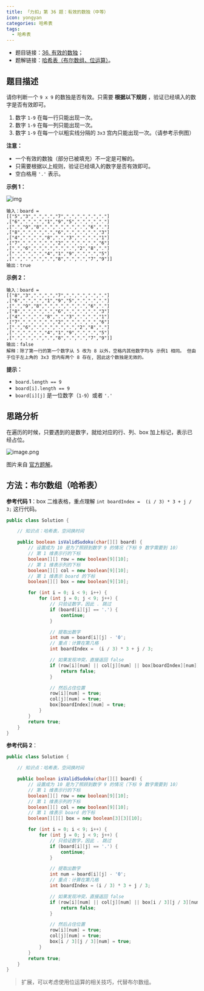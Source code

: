 ```yaml
---
title: 「力扣」第 36 题：有效的数独（中等）
icon: yongyan
categories: 哈希表
tags:
  - 哈希表
---
```


+ 题目链接：[36. 有效的数独](https://leetcode-cn.com/problems/valid-sudoku/)；
+ 题解链接：[哈希表（布尔数组、位运算）](https://leetcode-cn.com/problems/valid-sudoku/solution/ha-xi-biao-bu-er-shu-zu-wei-yun-suan-by-liweiwei14/)。

## 题目描述

请你判断一个 `9 x 9` 的数独是否有效。只需要 **根据以下规则** ，验证已经填入的数字是否有效即可。

1. 数字 `1-9` 在每一行只能出现一次。
2. 数字 `1-9` 在每一列只能出现一次。
3. 数字 `1-9` 在每一个以粗实线分隔的 `3x3` 宫内只能出现一次。（请参考示例图）

**注意：**

- 一个有效的数独（部分已被填充）不一定是可解的。
- 只需要根据以上规则，验证已经填入的数字是否有效即可。
- 空白格用 `'.'` 表示。

**示例 1：**

![img](https://assets.leetcode-cn.com/aliyun-lc-upload/uploads/2021/04/12/250px-sudoku-by-l2g-20050714svg.png)

```
输入：board = 
[["5","3",".",".","7",".",".",".","."]
,["6",".",".","1","9","5",".",".","."]
,[".","9","8",".",".",".",".","6","."]
,["8",".",".",".","6",".",".",".","3"]
,["4",".",".","8",".","3",".",".","1"]
,["7",".",".",".","2",".",".",".","6"]
,[".","6",".",".",".",".","2","8","."]
,[".",".",".","4","1","9",".",".","5"]
,[".",".",".",".","8",".",".","7","9"]]
输出：true
```

**示例 2：**

```
输入：board = 
[["8","3",".",".","7",".",".",".","."]
,["6",".",".","1","9","5",".",".","."]
,[".","9","8",".",".",".",".","6","."]
,["8",".",".",".","6",".",".",".","3"]
,["4",".",".","8",".","3",".",".","1"]
,["7",".",".",".","2",".",".",".","6"]
,[".","6",".",".",".",".","2","8","."]
,[".",".",".","4","1","9",".",".","5"]
,[".",".",".",".","8",".",".","7","9"]]
输出：false
解释：除了第一行的第一个数字从 5 改为 8 以外，空格内其他数字均与 示例1 相同。 但由于位于左上角的 3x3 宫内有两个 8 存在, 因此这个数独是无效的。
```

**提示：**

- `board.length == 9`
- `board[i].length == 9`
- `board[i][j]` 是一位数字（`1-9`）或者 `'.'`

## 思路分析

在遍历的时候，只要遇到的是数字，就给对应的行、列、box 加上标记，表示已经占位。

![image.png](https://tva1.sinaimg.cn/large/007S8ZIlgy1ghi1z7w3ehj30sw0so0v3.jpg)

图片来自 [官方题解](https://leetcode-cn.com/problems/valid-sudoku/solution/you-xiao-de-shu-du-by-leetcode/)。

## 方法：布尔数组（哈希表）

**参考代码 1**：box 二维表格，重点理解 `int boardIndex =  (i / 3) * 3 + j / 3;` 这行代码。

```java
public class Solution {

    // 知识点：哈希表，空间换时间

    public boolean isValidSudoku(char[][] board) {
        // 设置成为 10 是为了照顾到数字 9 的情况（下标 9 数字需要到 10）
        // 第 1 维表示行的下标
        boolean[][] row = new boolean[9][10];
        // 第 1 维表示列的下标
        boolean[][] col = new boolean[9][10];
        // 第 1 维表示 board 的下标
        boolean[][] box = new boolean[9][10];

        for (int i = 0; i < 9; i++) {
            for (int j = 0; j < 9; j++) {
                // 只验证数字，因此 . 跳过
                if (board[i][j] == '.') {
                    continue;
                }

                // 提取出数字
                int num = board[i][j] - '0';
                // 重点：计算在第几格
                int boardIndex =  (i / 3) * 3 + j / 3;

                // 如果发现冲突，直接返回 false
                if (row[i][num] || col[j][num] || box[boardIndex][num]) {
                    return false;
                }

                // 然后占住位置
                row[i][num] = true;
                col[j][num] = true;
                box[boardIndex][num] = true;
            }
        }
        return true;
    }
}
```

**参考代码 2**：

```java
public class Solution {

    // 知识点：哈希表，空间换时间

    public boolean isValidSudoku(char[][] board) {
        // 设置成为 10 是为了照顾到数字 9 的情况（下标 9 数字需要到 10）
        // 第 1 维表示行的下标
        boolean[][] row = new boolean[9][10];
        // 第 1 维表示列的下标
        boolean[][] col = new boolean[9][10];
        // 第 1 维表示 board 的下标
        boolean[][][] box = new boolean[3][3][10];

        for (int i = 0; i < 9; i++) {
            for (int j = 0; j < 9; j++) {
                // 只验证数字，因此 . 跳过
                if (board[i][j] == '.') {
                    continue;
                }

                // 提取出数字
                int num = board[i][j] - '0';
                // 重点：计算在第几格
                int boardIndex = (i / 3) * 3 + j / 3;

                // 如果发现冲突，直接返回 false
                if (row[i][num] || col[j][num] || box[i / 3][j / 3][num]) {
                    return false;
                }

                // 然后占住位置
                row[i][num] = true;
                col[j][num] = true;
                box[i / 3][j / 3][num] = true;
            }
        }
        return true;
    }
}
```

> 扩展，可以考虑使用位运算的相关技巧，代替布尔数组。